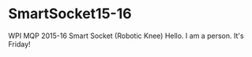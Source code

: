 # SmartSocket15-16
WPI MQP 2015-16  Smart Socket (Robotic Knee) Hello. I am a person.
It's Friday! 

